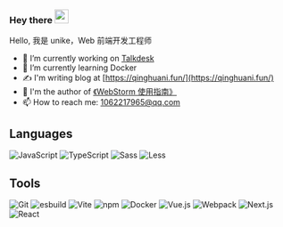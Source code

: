 ### Hey there <img src="https://media.giphy.com/media/hvRJCLFzcasrR4ia7z/giphy.gif" width="25px">

Hello, 我是 unike，Web 前端开发工程师

- 🔭 I’m currently working on [Talkdesk](https://www.talkdesk.com/)
- 🌱 I’m currently learning Docker
- ✍️  I'm writing blog at [https://qinghuani.fun/](https://qinghuani.fun/)
- 📖 I'm the author of [《WebStorm 使用指南》](https://qinghuani.fun/webstorm-guide/)
- 📫 How to reach me: 1062217965@qq.com

## Languages

![JavaScript](https://img.shields.io/badge/JavaScript-F7DF1E?style=flat-square&logo=JavaScript&logoColor=ffffff)
![TypeScript](https://img.shields.io/badge/-TypeScript-337ab7?style=flat-square&logo=typescript&logoColor=ffffff)
![Sass](https://img.shields.io/badge/-Sass-bf4080?style=flat-square&logo=sass&logoColor=white)
![Less](https://img.shields.io/badge/-Less-1d365d?style=flat-square&logo=less&logoColor=white)


## Tools
![Git](https://img.shields.io/badge/-Git-f05032?style=flat-square&logo=git&logoColor=white)
![esbuild](https://img.shields.io/badge/-esbuild-FFCF00?style=flat-square&logo=esbuild&logoColor=white)
![Vite](https://img.shields.io/badge/-Vite-646cff?style=flat-square&logo=vite&logoColor=white)
![npm](https://img.shields.io/badge/-NPM-CB3837?style=flat-square&logo=npm&logoColor=white)
![Docker](https://img.shields.io/badge/Docker-2496ED?style=flat-square&logo=docker&logoColor=ffffff)
![Vue.js](https://img.shields.io/badge/-Vue.js-4FC08D?style=flat-square&logo=Vue.js&logoColor=ffffff)
![Webpack](https://img.shields.io/badge/-Webpack-8DD6F9?style=flat-square&logo=webpack&logoColor=ffffff)
![Next.js](https://img.shields.io/badge/-Next.js-000?style=flat-square&logo=next.js&logoColor=white)
![React](https://img.shields.io/badge/-React-333333?style=flat-square&logo=react&logoColor=white)
